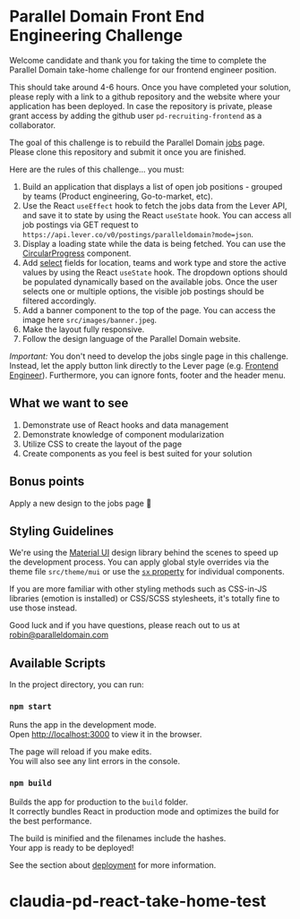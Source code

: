 # Parallel Domain Front End Engineering Challenge

Welcome candidate and thank you for taking the time to complete the Parallel Domain take-home challenge for our frontend engineer position.

This should take around 4-6 hours. Once you have completed your solution, please reply with a link to a github repository and the website where your application has been deployed. In case the repository is private, please grant access by adding the github user `pd-recruiting-frontend` as a collaborator.

The goal of this challenge is to rebuild the Parallel Domain [jobs](https://paralleldomain.com/join-us) page. Please clone this repository and submit it once you are finished.

Here are the rules of this challenge... you must:

1.  Build an application that displays a list of open job positions - grouped by teams (Product engineering, Go-to-market, etc).
2.  Use the React `useEffect` hook to fetch the jobs data from the Lever API, and save it to state by using the React `useState` hook. You can access all job postings via GET request to `https://api.lever.co/v0/postings/paralleldomain?mode=json`.
3.  Display a loading state while the data is being fetched. You can use the [CircularProgress](https://mui.com/components/progress/#circular) component.
4.  Add [select](https://mui.com/components/selects/#main-content) fields for location, teams and work type and store the active values by using the React `useState` hook. The dropdown options should be populated dynamically based on the available jobs. Once the user selects one or multiple options, the visible job postings should be filtered accordingly.
5.  Add a banner component to the top of the page. You can access the image here `src/images/banner.jpeg`.
6.  Make the layout fully responsive.
7.  Follow the design language of the Parallel Domain website.

_Important:_ You don't need to develop the jobs single page in this challenge. Instead, let the apply button link directly to the Lever page (e.g. [Frontend Engineer](https://jobs.lever.co/paralleldomain/a71b87c8-b0a6-4425-bb96-91c169ca2318/apply)). Furthermore, you can ignore fonts, footer and the header menu.

## What we want to see

1.  Demonstrate use of React hooks and data management
2.  Demonstrate knowledge of component modularization
3.  Utilize CSS to create the layout of the page
4.  Create components as you feel is best suited for your solution

## Bonus points

Apply a new design to the jobs page :raised_hands:

## Styling Guidelines

We're using the [Material UI](https://mui.com/) design library behind the scenes to speed up the development process. You can apply global style overrides via the theme file `src/theme/mui` or use the [`sx` property](https://mui.com/system/the-sx-prop/#main-content) for individual components.

If you are more familiar with other styling methods such as CSS-in-JS libraries (emotion is installed) or CSS/SCSS stylesheets, it's totally fine to use those instead.

Good luck and if you have questions, please reach out to us at robin@paralleldomain.com

## Available Scripts

In the project directory, you can run:

### `npm start`

Runs the app in the development mode.\
Open [http://localhost:3000](http://localhost:3000) to view it in the browser.

The page will reload if you make edits.\
You will also see any lint errors in the console.

### `npm build`

Builds the app for production to the `build` folder.\
It correctly bundles React in production mode and optimizes the build for the best performance.

The build is minified and the filenames include the hashes.\
Your app is ready to be deployed!

See the section about [deployment](https://facebook.github.io/create-react-app/docs/deployment) for more information.
# claudia-pd-react-take-home-test
